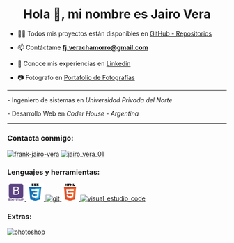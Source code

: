 <h1 align="center">Hola 👋, mi nombre es Jairo Vera</h1>

- 👨‍💻 Todos mis proyectos están disponibles en [GitHub - Repositorios](https://github.com/JairoVera01?tab=repositories)

- 📫 Contáctame **fj.verachamorro@gmail.com**

- 📄 Conoce mis experiencias en [Linkedin](https://www.linkedin.com/in/frank-jairo-vera/)

- 📷 Fotografo en [Portafolio de Fotografías](https://fjverachamorro.wixsite.com/portafolio)

<hr>
  <p>- Ingeniero de sistemas en <i>Universidad Privada del Norte</i></p>
  <p>- Desarrollo Web en <i>Coder House - Argentina</i>
<hr>
<h3 align="left">Contacta conmigo:</h3>
<p align="left">
<a href="https://www.linkedin.com/in/frank-jairo-vera/" target="blank"><img align="center" src="https://raw.githubusercontent.com/rahuldkjain/github-profile-readme-generator/master/src/images/icons/Social/linked-in-alt.svg" alt="frank-jairo-vera" height="30" width="40" /></a>
<a href="https://www.instagram.com/jairo_vera_01/?hl=es" target="blank"><img align="center" src="https://raw.githubusercontent.com/rahuldkjain/github-profile-readme-generator/master/src/images/icons/Social/instagram.svg" alt="jairo_vera_01" height="30" width="40" /></a>
</p>

<h3 align="left">Lenguajes y herramientas: </h3>
<p align="left"> <a href="https://getbootstrap.com" target="_blank"> <img src="https://raw.githubusercontent.com/devicons/devicon/master/icons/bootstrap/bootstrap-plain-wordmark.svg" alt="bootstrap" width="40" height="40"/> </a> <a href="https://www.w3schools.com/css/" target="_blank"> <img src="https://raw.githubusercontent.com/devicons/devicon/master/icons/css3/css3-original-wordmark.svg" alt="css3" width="40" height="40"/> </a>  <a href="https://git-scm.com/" target="_blank"> <img src="https://www.vectorlogo.zone/logos/git-scm/git-scm-icon.svg" alt="git" width="40" height="40"/> </a> <a href="https://www.w3.org/html/" target="_blank"> <img src="https://raw.githubusercontent.com/devicons/devicon/master/icons/html5/html5-original-wordmark.svg" alt="html5" width="40" height="40"/> </a>
  <a href="https://www.w3.org/html/" target="_blank"> <img src="https://cdn.jsdelivr.net/gh/devicons/devicon/icons/visualstudio/visualstudio-plain.svg" alt="visual_estudio_code" width="40" height="40"/> </a> 
  
  <h3 align="left">Extras: </h3>
  <p align="left"> <a href="#" target="_blank"> <img src="https://cdn.jsdelivr.net/gh/devicons/devicon/icons/photoshop/photoshop-plain.svg" alt="photoshop" width="40" height="40"/> </a>

